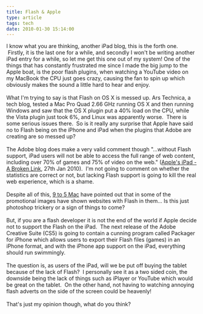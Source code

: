 ```yaml
---
title: Flash & Apple
type: article
tags: tech
date: 2010-01-30 15:14:00
---
```


I know what you are thinking, another iPad blog, this is the forth one. &nbsp;Firstly, it is the last one for a while, and secondly I won't be writing another iPad entry for a while, so let me get this one out of my system! One of the things that has constantly&nbsp;frustrated&nbsp;me since I made the big jump to the Apple boat, is the poor flash plugins, when watching a YouTube video on my MacBook the CPU just goes crazy, causing the fan to spin up which obviously makes the sound a little hard to hear and enjoy.<br /><br />What I'm trying to say is that Flash on OS X is messed up. Ars Technica, a tech blog, tested a Mac Pro Quad 2.66 GHz running OS X and then running Windows and saw that the OS X plugin put a 40% load on the CPU, while the Vista plugin just took 6%, and Linux was apparently worse. &nbsp;There is some serious issues there. &nbsp;So is it really any surprise that Apple have said no to Flash being on the iPhone and iPad when the plugins that Adobe are creating are so messed up?<br /><br />The Adobe blog does make a very valid comment though "...without Flash support, iPad users will not be able to access the full range of web content, including over 70% of games and 75% of video on the web." (<a href="http://blogs.adobe.com/flashplatform/2010/01/apples_ipad_--_a_broken_link.html">Apple's iPad - A Broken Link</a>, 27th Jan 2010). &nbsp;I'm not going to comment on whether the statistics are correct or not, but lacking Flash support is going to kill the real web experience, which is a shame.<br /><br />Despite&nbsp;all of this, <a href="http://www.macrumors.com/c.php?u=http%3A%2F%2F9to5mac.com%2Fapple-flash-ipad-3954934055&amp;t=1264795202">9 to 5 Mac</a> have pointed out that in some of the promotional images have shown websites with Flash in them... Is this just photoshop trickery or a sign of things to come?<br /><br />But, if you are a flash developer it is not the end of the world if Apple decide not to support the Flash on the iPad. &nbsp;The next release of the Adobe Creative Suite (CS5) is going to contain a cunning program called Packager for iPhone which allows users to export their Flash files (games) in an iPhone format, and with the iPhone app support on the iPad, everything should run swimmingly.<br /><br />The question is, as users of the iPad, will we be put off buying the tablet because of the lack of Flash? &nbsp;I personally see it as a two sided coin, the downside being the lack of things such as iPlayer or YouTube which would be great on the tablet. &nbsp;On the other hand, not having to watching annoying flash adverts on the side of the screen could be heavenly!<br /><br />That's just my opinion though, what do you think?
